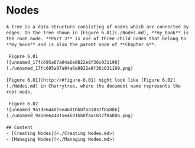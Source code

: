 
# Nodes

	A tree is a data structure consisting of nodes which are connected by edges. In the tree shown in [Figure 6.01](./Nodes.md), **my_book** is the root node. **Part 3** is one of three child nodes that belong to **my_book** and is also the parent node of **Chapter 6**.
	
	 Figure 6.01
	![unnamed_17fc695a07a04a6e8822e8f36c031199](./unnamed_17fc695a07a04a6e8822e8f36c031199.png)
	
	[Figure 6.01](http://#figure-6.01) might look like [Figure 6.02](./Nodes.md) in Cherrytree, where the document name represents the root node.

	 Figure 6.02
	![unnamed_9a1de644815e46d1bb8faa1837f8a88b](./unnamed_9a1de644815e46d1bb8faa1837f8a88b.png)
	
	## Content
	- [Creating Nodes](<./Creating Nodes.md>)
	- [Managing Nodes](<./Managing Nodes.md>)
